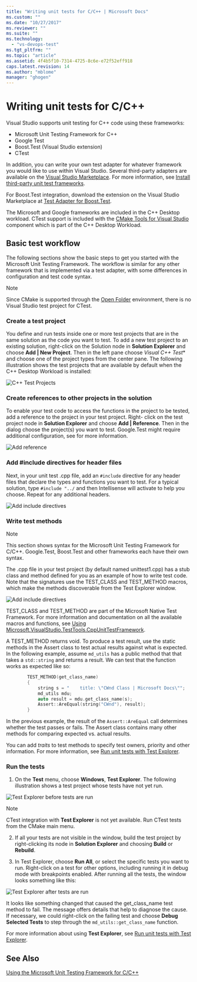 ```yaml
---
title: "Writing unit tests for C/C++ | Microsoft Docs"
ms.custom: ""
ms.date: "10/27/2017"
ms.reviewer: ""
ms.suite: ""
ms.technology: 
  - "vs-devops-test"
ms.tgt_pltfrm: ""
ms.topic: "article"
ms.assetid: 4f4b5f10-7314-4725-8c6e-e72f52eff918
caps.latest.revision: 14
ms.author: "mblome"
manager: "ghogen"
---
```

# Writing unit tests for C/C++
Visual Studio supports unit testing for C++ code using these frameworks:
 -  Microsoft Unit Testing Framework for C++
 -  Google Test
 -  Boost.Test (Visual Studio extension)
 -  CTest  

In addition, you can write your own test adapter for whatever framework you would like to use within Visual Studio. Several third-party adapters are available on the [Visual Studio Marketplace](https://marketplace.visualstudio.com). For more information, see [Install third-party unit test frameworks](install-third-party-unit-test-frameworks).

For Boost.Test integration, download the extension on the Visual Studio Marketplace at [Test Adapter for Boost.Test](https://marketplace.visualstudio.com/items?itemName=VisualCPPTeam.TestAdapterforBoostTest). 

The Microsoft and Google frameworks are included in the C++ Desktop workload. CTest support is included with the [CMake Tools for Visual Studio](/cpp/ide/cmake-tools-for-visual-cpp) component which is part of the C++ Desktop Workload. 
  
## Basic test workflow
The following sections show the basic steps to get you started with the Microsoft Unit Testing Framework. The workflow is similar for any other framework that is implemented via a test adapter, with some differences in configuration and test code syntax. 

> [!NOTE] 
> Since CMake is supported through the [Open Folder](/cpp/non-msbuild-projects) environment, there is no Visual Studio test project for CTest.
  
### Create a test project
You define and run tests inside one or more test projects that are in the same solution as the code you want to test. To add a new test project to an existing solution, right-click on the Solution node in **Solution Explorer** and choose **Add | New Project**. Then in the left pane choose *Visual C++ Test** and choose one of the project types from the center pane. The following illustration shows the test projects that are available by default when the C++ Desktop Workload is installed:

![C++ Test Projects](media/cpp-new-test-project.png "C++ new test project templates")

### Create references to other projects in the solution
To enable your test code to access the functions in the project to be tested, add a reference to the project in your test project. Right- click on the test project node in **Solution Explorer** and choose **Add | Reference**. Then in the dialog choose the project(s) you want to test. 
Google.Test might require additional configuration, see []() for more information.

![Add reference](media/cpp-add-ref-test-project.png "C++ test add a reference to projects to be tested")

### Add #include directives for header files
Next, in your unit test .cpp file, add an `#include` directive for any header files that declare the types and functions you want to test. For a typical solution, type `#include "../` and then Intellisense will activate to help you choose. Repeat for any additional headers.

![Add include directives](media/cpp-add-includes-test-project.png "C++ test add includes for header files")

### Write test methods
> [!NOTE] 
> This section shows syntax for the Microsoft Unit Testing Framework for C/C++. Google.Test, Boost.Test and other frameworks each have their own syntax.

The .cpp file in your test project (by default named unittest1.cpp) has a stub class and method defined for you as an example of how to write test code. Note that the signatures use the TEST_CLASS and TEST_METHOD macros, which make the methods discoverable from the Test Explorer window.

![Add include directives](media/cpp-write-test-methods.png "C++ test add includes for header files")

TEST_CLASS and TEST_METHOD are part of the Microsoft Native Test Framework. For more information and documentation on all the available macros and functions, see [Using Microsoft.VisualStudio.TestTools.CppUnitTestFramework](using-microsoft-visualstudio-testtools-cppunittestframework.md).

A TEST_METHOD returns void. To produce a test result, use the static methods in the Assert class to test actual results against what is expected. In the following example, assume `md_utils` has a public method that that takes a `std::string` and returns a result. We can test that the function works as expected like so:

```cpp
		TEST_METHOD(get_class_name)
		{
			string s = "    title: \"CWnd Class | Microsoft Docs\"";
			md_utils mdu;
			auto result = mdu.get_class_name(s);
			Assert::AreEqual(string("CWnd"), result);
		}
```
In the previous example, the result of the `Assert::AreEqual` call determines whether the test passes or fails. The Assert class contains many other methods for comparing expected vs. actual results. 

You can add *traits* to test methods to specify test owners, priority and other information. For more information, see [Run unit tests with Test Explorer](run-unit-tests-with-test-explorer.md).


### Run the tests  
  
1.  On the **Test** menu, choose **Windows**, **Test Explorer**. The following illustration shows a test project whose tests have not yet run. 

![Test Explorer before tests are run](media/cpp-test-explorer.png "C++ Test Explorer")

> [!NOTE]
> CTest integration with **Test Explorer** is not yet available. Run CTest tests from the CMake main menu.

2. If all your tests are not visible in the window, build the test project by right-clicking its node in **Solution Explorer** and choosing **Build** or **Rebuild**.
  
3.  In Test Explorer, choose **Run All**, or select the specific tests you want to run. Right-click on a test for other options, including running it in debug mode with breakpoints enabled. After running all the tests, the window looks something like this:

![Test Explorer after tests are run](media/cpp-test-explorer-passed.png "C++ Test Explorer after running tests")

It looks like something changed that caused the get_class_name test method to fail. The message offers details that help to diagnose the cause. If necessary, we could right-click on the failing test and choose **Debug Selected Tests** to step through the `md_utils::get_class_name` function. 

For more information about using **Test Explorer**, see [Run unit tests with Test Explorer](run-unit-tests-with-test-explorer.md).

## See Also
[Using the Microsoft Unit Testing Framework for C/C++](unit-testing-existing-cpp-applications.md)

